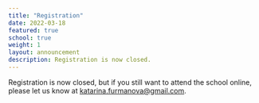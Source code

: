 ```yaml
---
title: "Registration"
date: 2022-03-18
featured: true
school: true
weight: 1
layout: announcement
description: Registration is now closed.
---
```


Registration is now closed, but if you still want to attend the school online, please let us know at katarina.furmanova@gmail.com.

